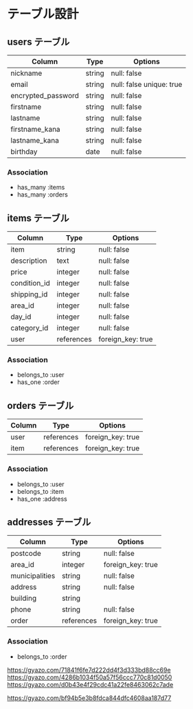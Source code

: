 # テーブル設計

## users テーブル

| Column             | Type   | Options                  |
| ------------------ | ------ | ------------------------ |
| nickname           | string | null: false              |
| email              | string | null: false unique: true |
| encrypted_password | string | null: false              |
| firstname          | string | null: false              |
| lastname           | string | null: false              |
| firstname_kana     | string | null: false              |
| lastname_kana      | string | null: false              |
| birthday           | date   | null: false              |

### Association

- has_many :items
- has_many :orders

## items テーブル

| Column            | Type       | Options           |
| ----------------- | ---------- | ----------------- |
| item              | string     | null: false       |
| description       | text       | null: false       |
| price             | integer    | null: false       |
| condition_id      | integer    | null: false       |
| shipping_id       | integer    | null: false       |
| area_id           | integer    | null: false       |
| day_id            | integer    | null: false       |
| category_id       | integer    | null: false       |
| user              | references | foreign_key: true |

### Association

- belongs_to :user
- has_one :order

## orders テーブル

| Column        | Type             | Options           |
| ------------- | ---------------- | ----------------- |
| user          | references       | foreign_key: true |
| item          | references       | foreign_key: true |

### Association

- belongs_to :user
- belongs_to :item
- has_one :address

## addresses テーブル

| Column         | Type       | Options           |
| -------------- | ---------- | ----------------- |
| postcode       | string     | null: false       |
| area_id        | integer    | foreign_key: true |
| municipalities | string     | null: false       |
| address        | string     | null: false       |
| building       | string     |                   |
| phone          | string     | null: false       |
| order          | references | foreign_key: true |

### Association

- belongs_to :order



https://gyazo.com/71841f6fe7d222dd4f3d333bd88cc69e
https://gyazo.com/4286b1034f50a57f56ccc770c81d0050
https://gyazo.com/d0b43e4f29cdc41a22fe8463062c7ade

https://gyazo.com/bf94b5e3b8fdca844dfc4608aa187d77